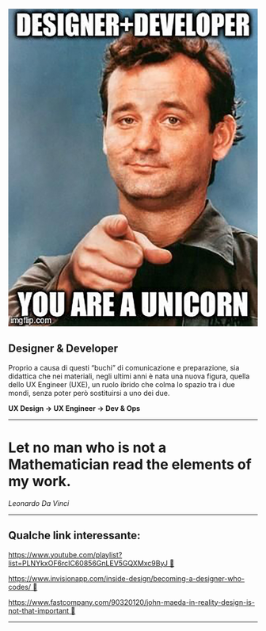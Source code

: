 <div class="row">
<div class="col-6 box-shadow">

![white label](./assets/designdevunicorn.jpg)
</div>
<div class="col-6 text-left align-self-center">

## Designer & Developer
Proprio a causa di questi “buchi” di comunicazione e preparazione, sia didattica che nei materiali, negli ultimi anni è nata una nuova figura, quella dello UX Engineer (UXE), un ruolo ibrido che colma lo spazio tra i due mondi, senza poter però sostituirsi a uno dei due.

**UX Design -> UX Engineer -> Dev & Ops**
</div>
</div>

---

# Let no man who is not a Mathematician read the elements of my work.
<cite>Leonardo Da Vinci</cite>

---

## Qualche link interessante:

[https://www.youtube.com/playlist?list=PLNYkxOF6rcIC60856GnLEV5GQXMxc9ByJ 🔗](https://www.youtube.com/playlist?list=PLNYkxOF6rcIC60856GnLEV5GQXMxc9ByJ)

[https://www.invisionapp.com/inside-design/becoming-a-designer-who-codes/ 🔗](https://www.invisionapp.com/inside-design/becoming-a-designer-who-codes/)

[https://www.fastcompany.com/90320120/john-maeda-in-reality-design-is-not-that-important 🔗](https://www.fastcompany.com/90320120/john-maeda-in-reality-design-is-not-that-important)

---
